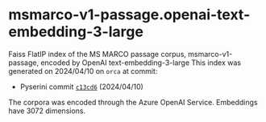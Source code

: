 # msmarco-v1-passage.openai-text-embedding-3-large

Faiss FlatIP index of the MS MARCO passage corpus, msmarco-v1-passage, encoded by OpenAI text-embedding-3-large
This index was generated on 2024/04/10 on `orca` at commit:

+ Pyserini commit [`c13cd6`](https://github.com/castorini/pyserini/commit/c13cd630136c7290ee95ee2cba74aeee3c5cbe07) (2024/04/10)

The corpora was encoded through the Azure OpenAI Service. Embeddings have 3072 dimensions.